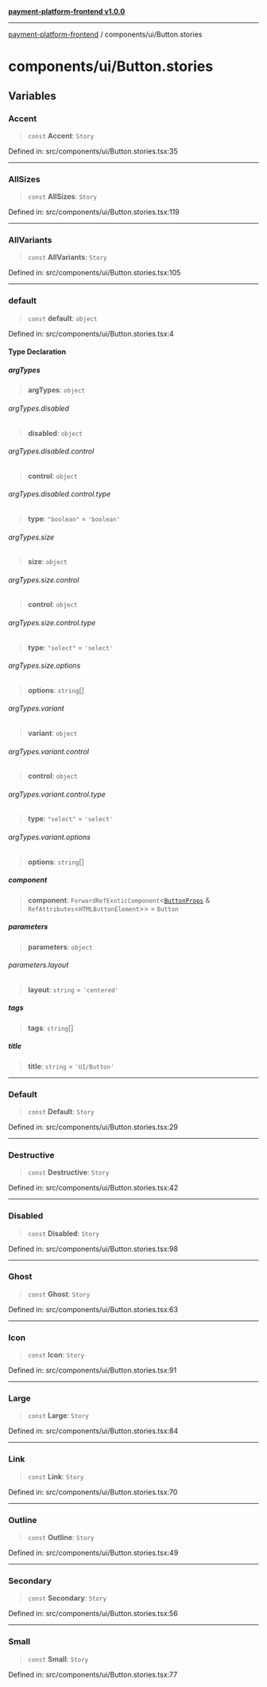 [**payment-platform-frontend v1.0.0**](../../README.md)

***

[payment-platform-frontend](../../README.md) / components/ui/Button.stories

# components/ui/Button.stories

## Variables

### Accent

> `const` **Accent**: `Story`

Defined in: src/components/ui/Button.stories.tsx:35

***

### AllSizes

> `const` **AllSizes**: `Story`

Defined in: src/components/ui/Button.stories.tsx:119

***

### AllVariants

> `const` **AllVariants**: `Story`

Defined in: src/components/ui/Button.stories.tsx:105

***

### default

> `const` **default**: `object`

Defined in: src/components/ui/Button.stories.tsx:4

#### Type Declaration

##### argTypes

> **argTypes**: `object`

###### argTypes.disabled

> **disabled**: `object`

###### argTypes.disabled.control

> **control**: `object`

###### argTypes.disabled.control.type

> **type**: `"boolean"` = `'boolean'`

###### argTypes.size

> **size**: `object`

###### argTypes.size.control

> **control**: `object`

###### argTypes.size.control.type

> **type**: `"select"` = `'select'`

###### argTypes.size.options

> **options**: `string`[]

###### argTypes.variant

> **variant**: `object`

###### argTypes.variant.control

> **control**: `object`

###### argTypes.variant.control.type

> **type**: `"select"` = `'select'`

###### argTypes.variant.options

> **options**: `string`[]

##### component

> **component**: `ForwardRefExoticComponent`\<[`ButtonProps`](button.md#buttonprops) & `RefAttributes`\<`HTMLButtonElement`\>\> = `Button`

##### parameters

> **parameters**: `object`

###### parameters.layout

> **layout**: `string` = `'centered'`

##### tags

> **tags**: `string`[]

##### title

> **title**: `string` = `'UI/Button'`

***

### Default

> `const` **Default**: `Story`

Defined in: src/components/ui/Button.stories.tsx:29

***

### Destructive

> `const` **Destructive**: `Story`

Defined in: src/components/ui/Button.stories.tsx:42

***

### Disabled

> `const` **Disabled**: `Story`

Defined in: src/components/ui/Button.stories.tsx:98

***

### Ghost

> `const` **Ghost**: `Story`

Defined in: src/components/ui/Button.stories.tsx:63

***

### Icon

> `const` **Icon**: `Story`

Defined in: src/components/ui/Button.stories.tsx:91

***

### Large

> `const` **Large**: `Story`

Defined in: src/components/ui/Button.stories.tsx:84

***

### Link

> `const` **Link**: `Story`

Defined in: src/components/ui/Button.stories.tsx:70

***

### Outline

> `const` **Outline**: `Story`

Defined in: src/components/ui/Button.stories.tsx:49

***

### Secondary

> `const` **Secondary**: `Story`

Defined in: src/components/ui/Button.stories.tsx:56

***

### Small

> `const` **Small**: `Story`

Defined in: src/components/ui/Button.stories.tsx:77
